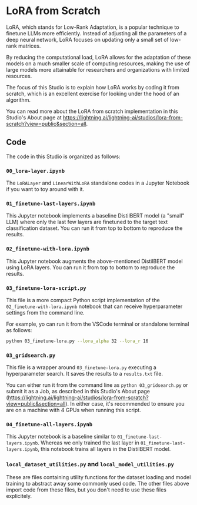 # LoRA from Scratch

LoRA, which stands for Low-Rank Adaptation, is a popular technique to finetune LLMs more efficiently. Instead of adjusting all the parameters of a deep neural network, LoRA focuses on updating only a small set of low-rank matrices. 

By reducing the computational load, LoRA allows for the adaptation of these models on a much smaller scale of computing resources, making the use of large models more attainable for researchers and organizations with limited resources.

The focus of this Studio is to explain how LoRA works by coding it from scratch, which is an excellent exercise for looking under the hood of an algorithm.

You can read more about the LoRA from scratch implementation in this Studio's About page at https://lightning.ai/lightning-ai/studios/lora-from-scratch?view=public&section=all.


## Code

The code in this Studio is organized as follows:

### `00_lora-layer.ipynb` 

The `LoRALayer` and `LinearWithLoRA` standalone codes in a Jupyter Notebook if you want to toy around with it.

### `01_finetune-last-layers.ipynb` 

This Jupyter notebook implements a baseline DistilBERT model (a "small" LLM) where only the last few layers are finetuned to the target text classification dataset. You can run it from top to bottom to reproduce the results.



### `02_finetune-with-lora.ipynb` 

This Jupyter notebook augments the above-mentioned DistilBERT model using LoRA layers. You can run it from top to bottom to reproduce the results.



### `03_finetune-lora-script.py` 

This file is a more compact Python script implementation of the `02_finetune-with-lora.ipynb` notebook that can receive hyperparameter settings from the command line. 

For example, yo can run it from the VSCode terminal or standalone terminal as follows:

```bash
python 03_finetune-lora.py --lora_alpha 32 --lora_r 16
```


### `03_gridsearch.py` 

This file is a wrapper around `03_finetune-lora.py` executing a hyperparameter search. It saves the results to a `results.txt` file. 

You can either run it from the command line as `python 03_gridsearch.py` or submit it as a Job, as described in this Studio's About page (https://lightning.ai/lightning-ai/studios/lora-from-scratch?view=public&section=all). In either case, it's recommended to ensure you are on a machine with 4 GPUs when running this script.



### `04_finetune-all-layers.ipynb` 

This Jupyter notebook is a baseline similar to `01_finetune-last-layers.ipynb`. Whereas we only trained the last layer in `01_finetune-last-layers.ipynb`, this notebook trains all layers in the DistilBERT model.



### `local_dataset_utilities.py` and `local_model_utilities.py`

These are files containing utility functions for the dataset loading and model training to abstract away some commonly used code. The other files above import code from these files, but you don't need to use these files explicitely.